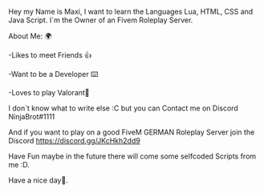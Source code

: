 Hey my Name is Maxi,
I want to learn the Languages Lua, HTML, CSS and Java Script. I´m the Owner of an Fivem Roleplay Server.

About Me: 🌍

-Likes to meet Friends 👍

-Want to be a Developer ⌨️

-Loves to play Valorant🎈

I don´t know what to write else :C but you can Contact me on Discord NinjaBrot#1111

And if you want to play on a good FiveM GERMAN Roleplay Server join the Discord https://discord.gg/JKcHkh2dd9

Have Fun maybe in the future there will come some selfcoded Scripts from me :D.

Have a nice day🌴.
